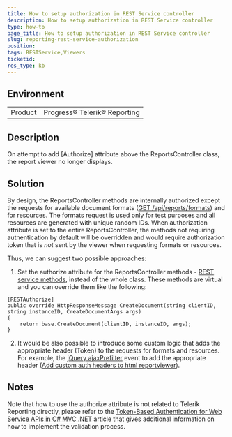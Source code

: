```yaml
---
title: How to setup authorization in REST Service controller
description: How to setup authorization in REST Service controller
type: how-to
page_title: How to setup authorization in REST Service controller
slug: reporting-rest-service-authorization
position: 
tags: RESTService,Viewers
ticketid:
res_type: kb
---
```


## Environment
<table>
	<tr>
		<td>Product</td>
		<td>Progress® Telerik® Reporting</td>
	</tr>
</table>


## Description
On attempt to add [Authorize] attribute above the ReportsController class, the report viewer no longer displays.

## Solution
By design, the ReportsController methods are internally authorized except the requests for available document formats ([GET /api/reports/formats](https://docs.telerik.com/reporting/telerik-reporting-rest-general-api-get-document-formats)) and for resources. The formats request is used only for test purposes and all resources are generated with unique random IDs.
When authorization attribute is set to the entire ReportsController, the methods not requiring authentication by default will be overridden and would require authorization token that is *not* sent by the viewer when requesting formats or resources.

Thus, we can suggest two possible approaches:
1. Set the authorize attribute for the ReportsController methods - [REST service methods](https://docs.telerik.com/reporting/telerik-reporting-rest-api), instead of the whole class. These methods are virtual and you can override them like the following:

```CSharp
[RESTAuthorize]
public override HttpResponseMessage CreateDocument(string clientID, string instanceID, CreateDocumentArgs args)
{
    return base.CreateDocument(clientID, instanceID, args);
}
```

2. It would be also possible to introduce some custom logic that adds the appropriate header (Token) to the requests for formats and resources. For example, the [jQuery ajaxPrefilter](http://api.jquery.com/jquery.ajaxprefilter/) event to add the appropriate header ([Add custom auth headers to html reportviewer](https://www.telerik.com/forums/add-custom-auth-headers-to-html-reportviewer-0aafdd471455)).


## Notes
Note that how to use the authorize attribute is not related to Telerik Reporting directly, please refer to the [Token-Based Authentication for Web Service APIs in C# MVC .NET](http://www.primaryobjects.com/2015/05/08/token-based-authentication-for-web-service-apis-in-c-mvc-net/) article that gives additional information on how to implement the validation process.
